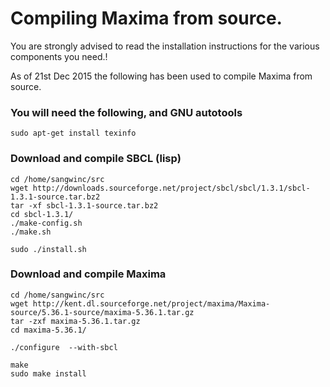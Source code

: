 # Compiling Maxima from source.

You are strongly advised to read the installation instructions for the various components you need.!

As of 21st Dec 2015 the following has been used to compile Maxima from source.

### You will need the following, and GNU autotools 

    sudo apt-get install texinfo

### Download and compile SBCL (lisp)

    cd /home/sangwinc/src
    wget http://downloads.sourceforge.net/project/sbcl/sbcl/1.3.1/sbcl-1.3.1-source.tar.bz2
    tar -xf sbcl-1.3.1-source.tar.bz2
    cd sbcl-1.3.1/
    ./make-config.sh
    ./make.sh

    sudo ./install.sh

### Download and compile Maxima

    cd /home/sangwinc/src
    wget http://kent.dl.sourceforge.net/project/maxima/Maxima-source/5.36.1-source/maxima-5.36.1.tar.gz
    tar -zxf maxima-5.36.1.tar.gz
    cd maxima-5.36.1/

    ./configure  --with-sbcl

    make
    sudo make install


